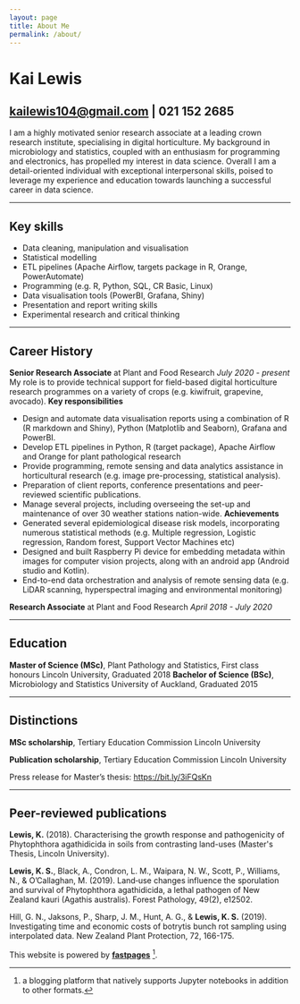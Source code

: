 ```yaml
---
layout: page
title: About Me
permalink: /about/
---
```


# Kai Lewis
## kailewis104@gmail.com | 021 152 2685
I am a highly motivated senior research associate at a leading crown research institute, specialising in digital horticulture. My background in microbiology and statistics, coupled with an enthusiasm for programming and electronics, has propelled my interest in data science. Overall I am a detail-oriented individual with exceptional interpersonal skills, poised to leverage my experience and education towards launching a successful career in data science.
___
## Key skills
* Data cleaning, manipulation and visualisation
* Statistical modelling 
* ETL pipelines (Apache Airflow, targets package in R, Orange, PowerAutomate)
* Programming (e.g. R, Python, SQL, CR Basic, Linux)
* Data visualisation tools (PowerBI, Grafana, Shiny)
* Presentation and report writing skills
* Experimental research and critical thinking
___
## Career History
**Senior Research Associate** at Plant and Food Research
*July 2020 - present*
My role is to provide technical support for field-based digital horticulture research programmes on a variety of crops (e.g. kiwifruit, grapevine, avocado).
**Key responsibilities**
* Design and automate data visualisation reports using a combination of R (R markdown and Shiny), Python (Matplotlib and Seaborn), Grafana and PowerBI.
* Develop ETL pipelines in Python, R (target package), Apache Airflow and Orange for plant pathological research
* Provide programming, remote sensing and data analytics assistance in horticultural research (e.g. image pre-processing, statistical analysis).
* Preparation of client reports, conference presentations and peer-reviewed scientific publications.
* Manage several projects, including overseeing the set-up and maintenance of over 30 weather stations nation-wide. 
**Achievements**
* Generated several epidemiological disease risk models, incorporating numerous statistical methods (e.g. Multiple regression, Logistic regression, Random forest, Support Vector Machines etc) 
* Designed and built Raspberry Pi device for embedding metadata within images for computer vision projects, along with an android app (Android studio and Kotlin).
* End-to-end data orchestration and analysis of remote sensing data (e.g. LiDAR scanning, hyperspectral imaging and environmental monitoring)

**Research Associate** at Plant and Food Research
*April 2018 - July 2020*
___
## Education 
**Master of Science (MSc)**, Plant Pathology and Statistics, First class honours
Lincoln University, Graduated 2018
**Bachelor of Science (BSc)**, Microbiology and Statistics
University of Auckland, Graduated 2015
___
## Distinctions
**MSc scholarship**, Tertiary Education Commission
Lincoln University

**Publication scholarship**, Tertiary Education Commission
Lincoln University

Press release for Master’s thesis: https://bit.ly/3iFQsKn
___
## Peer-reviewed publications
**Lewis, K.** (2018). Characterising the growth response and pathogenicity of Phytophthora agathidicida in soils from contrasting land-uses (Master's Thesis, Lincoln University).

**Lewis, K. S.**, Black, A., Condron, L. M., Waipara, N. W., Scott, P., Williams, N., & O’Callaghan, M. (2019). Land‐use changes influence the sporulation and survival of Phytophthora agathidicida, a lethal pathogen of New Zealand kauri (Agathis australis). Forest Pathology, 49(2), e12502.

Hill, G. N., Jaksons, P., Sharp, J. M., Hunt, A. G., & **Lewis, K. S.** (2019). Investigating time and economic costs of botrytis bunch rot sampling using interpolated data. New Zealand Plant Protection, 72, 166-175.


This website is powered by **[fastpages](https://github.com/fastai/fastpages)** [^1].
[^1]:a blogging platform that natively supports Jupyter notebooks in addition to other formats.
